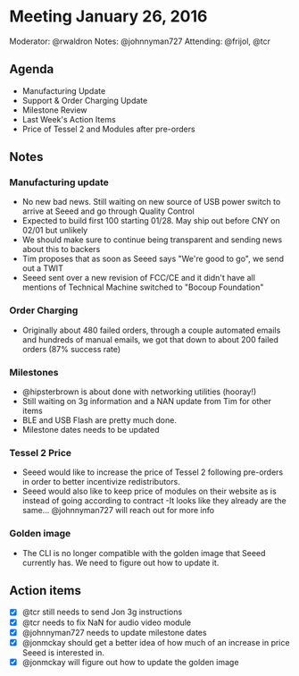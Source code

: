 # Meeting January 26, 2016
Moderator: @rwaldron
Notes: @johnnyman727
Attending: @frijol, @tcr

## Agenda
- Manufacturing Update
- Support & Order Charging Update
- Milestone Review
- Last Week's Action Items
- Price of Tessel 2 and Modules after pre-orders

## Notes
### Manufacturing update
- No new bad news. Still waiting on new source of USB power switch to arrive at Seeed and go through Quality Control
- Expected to build first 100 starting 01/28. May ship out before CNY on 02/01 but unlikely
- We should make sure to continue being transparent and sending news about this to backers
- Tim proposes that as soon as Seeed says "We're good to go", we send out a TWIT
- Seeed sent over a new revision of FCC/CE and it didn't have all mentions of Technical Machine switched to "Bocoup Foundation"

### Order Charging
- Originally about 480 failed orders, through a couple automated emails and hundreds of manual emails, we got that down to about 200 failed orders (87% success rate)

### Milestones
- @hipsterbrown is about done with networking utilities (hooray!)
- Still waiting on 3g information and a NAN update from Tim for other items
- BLE and USB Flash are pretty much done.
- Milestone dates needs to be updated

### Tessel 2 Price
- Seeed would like to increase the price of Tessel 2 following pre-orders in order to better incentivize redistributors.
- Seeed would also like to keep price of modules on their website as is instead of going according to contract
-It looks like they already are the same... @johnnyman727 will reach out for more info

### Golden image
- The CLI is no longer compatible with the golden image that Seeed currently has. We need to figure out how to update it.

## Action items
- [x] @tcr still needs to send Jon 3g instructions
- [x] @tcr needs to fix NaN for audio video module
- [x] @johnnyman727 needs to update milestone dates
- [x] @jonmckay should get a better idea of how much of an increase in price Seeed is interested in.
- [x] @jonmckay will figure out how to update the golden image

